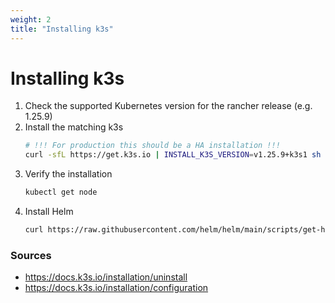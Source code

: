 ```yaml
---
weight: 2
title: "Installing k3s"
---
```


# Installing k3s
1. Check the supported Kubernetes version for the rancher release (e.g. 1.25.9)
2. Install the matching k3s
    ```sh
    # !!! For production this should be a HA installation !!!
    curl -sfL https://get.k3s.io | INSTALL_K3S_VERSION=v1.25.9+k3s1 sh -
    ```
3. Verify the installation
    ```sh
    kubectl get node
    ```
4. Install Helm
    ```sh
    curl https://raw.githubusercontent.com/helm/helm/main/scripts/get-helm-3 | sudo bash
    ```

### Sources
- https://docs.k3s.io/installation/uninstall
- https://docs.k3s.io/installation/configuration